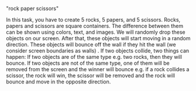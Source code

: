  "rock paper scissors"
 
 
In this task, you have to create 5 rocks, 5 papers, and 5 scissors.
Rocks, papers and scissors are square containers. The difference between them can be shown using
colors, text, and images.
We will randomly drop these objects on our screen. After that, these objects will start moving in a random
direction. These objects will bounce off the wall if they hit the wall (we consider screen boundaries as
walls) . If two objects collide, two things can happen:
If two objects are of the same type e.g. two rocks, then they will bounce. If two objects are not of the
same type, one of them will be removed from the screen and the winner will bounce e.g. if a rock collides
a scissor, the rock will win, the scissor will be removed and the rock will bounce and move in the opposite
direction.
